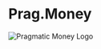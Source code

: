 # Prag.Money

<div styles="width: 100%; display: flex; justify-content: center">
  <img src="#" alt="Pragmatic Money Logo  ">
</div>